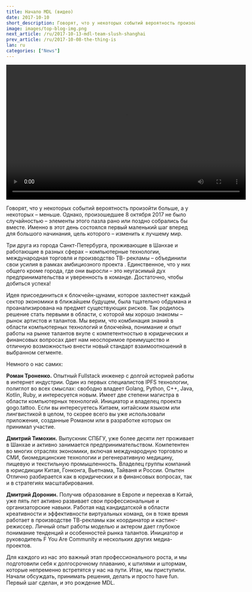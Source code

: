 ```yaml
---
title: Начало MDL (видео)
date: 2017-10-10
short_description: Говорят, что у некоторых событий вероятность произойти больше, а у некоторых – меньше.
image: images/top-blog-img.png
next_article: /ru/2017-10-13-mdl-team-slush-shanghai
prev_article: /ru/2017-10-08-the-thing-is
lan: ru
categories: ["News"]
---
```


<video width="640" height="360" controls>
  <source src="https://ipfs.io/ipfs/QmeqKazV19qNmysr6yfuxmVujN2wq6fzJqZUZhqSSCRo46" type="video/mp4">
Your browser does not support the video tag.
</video>

Говорят, что у некоторых событий вероятность произойти больше, а у некоторых – меньше. Однако, произошедшее 8 октября 2017 не было случайностью – элементы этого пазла рано или поздно собрались бы вместе. Именно в этот день состоялся первый маленький шаг вперед для большого начинания, цель которого – изменить к лучшему мир.

Три друга из города Санкт-Петербурга, проживающие в Шанхае и работающие в разных сферах – компьютерные технологии, международная торговля и производство ТВ- рекламы – объединили свои усилия в рамках амбициозного проекта . Единственное, что у них общего кроме города, где они выросли – это неугасимый дух предпринимательства и уверенность в команде. Достаточно, чтобы добиться успеха!

Идея присоединиться к блокчейн-цунами, которое захлестнет каждый сектор экономики в ближайшем будущем, была тщательно обдумана и проанализирована на предмет существующих рисков. Так родилось решение стать первыми в области, с которой мы хорошо знакомы – рынок артистов и талантов. Мы верим, что комбинация знаний в области компьютерных технологий и блокчейна, понимание и опыт работы на рынке талантов вкупе с компетентностью в юридических и финансовых вопросах дает нам неоспоримое преимущество и отличную возможностью внести новый стандарт взаимоотношений в выбранном сегменте.

Немного о нас самих:

**Роман Троненко.** Опытный Fullstack инженер с долгой историей работы в интернет индустрии. Один из первых специалистов IPFS технологии, полиглот во всех смыслах: свободно владеет Golang, Python, C++, Java, Kotlin, Ruby, и интересуется новым. Имеет две степени магистра в области компьютерных технологий. Инициатор и владелец проекта gogo.tattoo. Если вы интересуетесь Китаем, китайским языком или лингвистикой в целом, то скорее всего вы уже использовали приложения, созданные Романом или в разработке которых он принимал участие.

**Дмитрий Тимохин.** Выпускник СПБГУ, уже более десяти лет проживает в Шанхае и активно занимается предпринимательством. Компетентен во многих отраслях экономики, включая международную торговлю и СМИ, биомедицинские технологии и регенеративную медицину, пищевую и текстильную промышленность. Владелец группы компаний в юрисдикции Китая, Гонконга, Вьетнама, Тайваня и России. Опытен Отлично разбирается как в юридических и в финансовых вопросах, так и в стратегиях масштабирования.

**Дмитрий Доронин.** Получив образование в Европе и переехав в Китай, уже пять лет активно развивает свои профессиональные и организаторские навыки. Работая над кандидатской в области креативности и эффективности виртуальных команд, он в тоже время работает в производстве ТВ-рекламы как координатор и кастинг-режиссер. Личный опыт работы моделью и актером дает глубокое понимание тенденций и особенностей рынка талантов. Инициатор и руководитель F You Are Community и нескольких других медиа-проектов.

Для каждого из нас это важный этап профессионального роста, и мы подготовили себя к долгосрочному плаванию, к штилями и штормам, которые непременно встретятся у нас на пути. Итак, мы приступили. Начали обсуждать, принимать решения, делать и просто have fun. Первый шаг сделан, и это рождение MDL.
